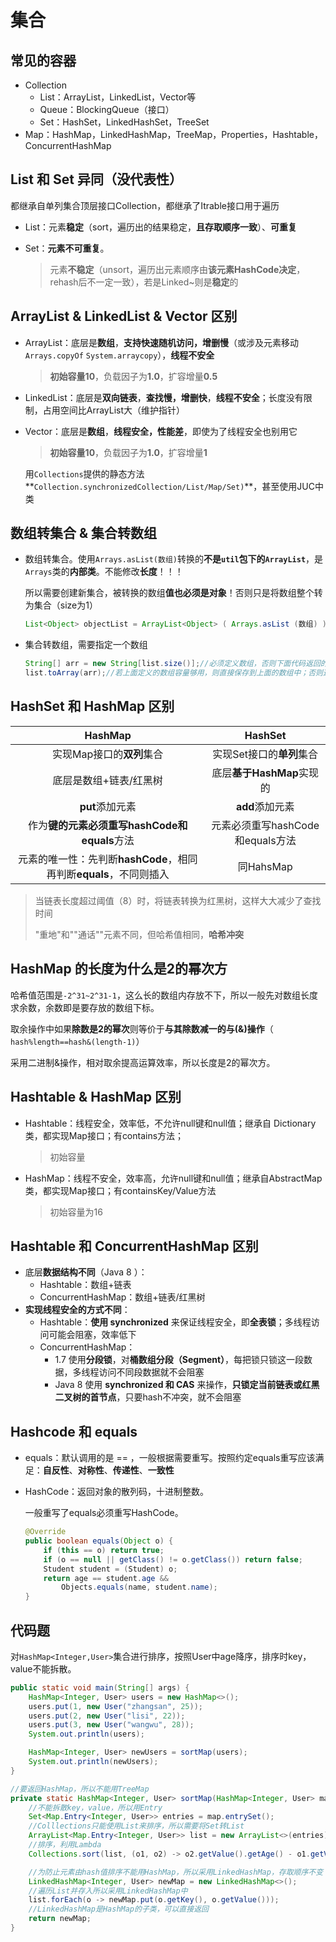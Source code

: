 # 集合



## 常见的容器

- Collection
  - List：ArrayList，LinkedList，Vector等
  - Queue：BlockingQueue（接口）
  - Set：HashSet，LinkedHashSet，TreeSet
- Map：HashMap，LinkedHashMap，TreeMap，Properties，Hashtable，ConcurrentHashMap



## List 和 Set 异同（没代表性）

都继承自单列集合顶层接口Collection，都继承了Itrable接口用于遍历

- List：元素**稳定**（sort，遍历出的结果稳定，**且存取顺序一致**）、**可重复**

- Set：**元素不可重复**。

  > 元素**不稳定**（unsort，遍历出元素顺序由**该元素HashCode决定**，rehash后不一定一致），若是Linked~则是**稳定**的



## ArrayList & LinkedList & Vector 区别

- ArrayList：底层是**数组**，**支持快速随机访问，增删慢**（或涉及元素移动`Arrays.copyOf` `System.arraycopy`），**线程不安全**

  > **初始容量10**，负载因子为**1.0**，扩容增量**0.5**

- LinkedList：底层是**双向链表**，**查找慢，增删快**，**线程不安全**；长度没有限制，占用空间比ArrayList大（维护指针）

- Vector：底层是**数组**，**线程安全，性能差**，即使为了线程安全也别用它

  > **初始容量10**，负载因子为**1.0**，扩容增量**1**

  用`Collections`提供的静态方法**`Collection.synchronizedCollection/List/Map/Set)`**，甚至使用JUC中类



## 数组转集合 & 集合转数组

- 数组转集合。使用`Arrays.asList(数组)`转换的**不是`util`包下的`ArrayList`**，是`Arrays`类的**内部类**。不能修改**长度**！！！

  所以需要创建新集合，被转换的数组**值也必须是对象**！否则只是将数组整个转为集合（size为1）

  ```java
  List<Object> objectList = ArrayList<Object> ( Arrays.asList (数组) )
  ```

- 集合转数组，需要指定一个数组

  ```java
  String[] arr = new String[list.size()];//必须定义数组，否则下面代码返回的数组泛型丢失！还要指定容量，和集合一样即可
  list.toArray(arr);//若上面定义的数组容量够用，则直接保存到上面的数组中；否则这行代码有个返回值，即是转换后的数组
  ```





## HashSet 和 HashMap 区别

|                           HashMap                            |             HashSet              |
| :----------------------------------------------------------: | :------------------------------: |
|                  实现Map接口的**双列**集合                   |    实现Set接口的**单列**集合     |
|                    底层是数组+链表/红黑树                    |    底层**基于HashMap**实现的     |
|                       **put**添加元素                        |         **add**添加元素          |
|         作为**键的元素必须重写hashCode和equals**方法         | 元素必须重写hashCode和equals方法 |
| 元素的唯一性：先判断**hashCode**，相同再判断**equals**，不同则插入 |            同HahsMap             |

> 当链表长度超过阈值（8）时，将链表转换为红黑树，这样大大减少了查找时间
>
> "重地"和""通话""元素不同，但哈希值相同，**哈希冲突**



## HashMap 的长度为什么是2的幂次方

哈希值范围是`-2^31~2^31-1`，这么长的数组内存放不下，所以一般先对数组长度求余数，余数即是要存放的数组下标。

取余操作中如果**除数是2的幂次**则等价于**与其除数减一的与(&)操作**（ `hash%length==hash&(length-1)`）

采用二进制&操作，相对取余提高运算效率，所以长度是2的幂次方。

## Hashtable & HashMap 区别

- Hashtable：线程安全，效率低，不允许null键和null值；继承自 Dictionary 类，都实现Map接口；有contains方法；

  > 初始容量

- HashMap：线程不安全，效率高，允许null键和null值；继承自AbstractMap 类，都实现Map接口；有containsKey/Value方法

  > 初始容量为16

## Hashtable 和 ConcurrentHashMap 区别

- 底层**数据结构不同**（Java 8 ）：
  - Hashtable：数组+链表
  - ConcurrentHashMap：数组+链表/红黑树
- **实现线程安全的方式不同**：
  - Hashtable：**使用 synchronized** 来保证线程安全，即**全表锁**；多线程访问可能会阻塞，效率低下
  - ConcurrentHashMap：
    - 1.7 使用**分段锁**，对**桶数组分段（Segment）**，每把锁只锁这一段数据，多线程访问不同段数据就不会阻塞
    - Java 8 使用 **synchronized 和 CAS** 来操作，**只锁定当前链表或红黑二叉树的首节点**，只要hash不冲突，就不会阻塞



## Hashcode 和 equals

* equals：默认调用的是 == ，一般根据需要重写。按照约定equals重写应该满足：**自反性**、**对称性**、**传递性**、**一致性**

* HashCode：返回对象的散列码，十进制整数。

  一般重写了equals必须重写HashCode。

  ```java
  @Override
  public boolean equals(Object o) {
      if (this == o) return true;
      if (o == null || getClass() != o.getClass()) return false;
      Student student = (Student) o;
      return age == student.age &&
          Objects.equals(name, student.name);
  }
  ```

  

  

## 代码题

对`HashMap<Integer,User>`集合进行排序，按照User中age降序，排序时key，value不能拆散。

```java
public static void main(String[] args) {
    HashMap<Integer, User> users = new HashMap<>();
    users.put(1, new User("zhangsan", 25));
    users.put(2, new User("lisi", 22));
    users.put(3, new User("wangwu", 28));
    System.out.println(users);

    HashMap<Integer, User> newUsers = sortMap(users);
    System.out.println(newUsers);
}

//要返回HashMap，所以不能用TreeMap
private static HashMap<Integer, User> sortMap(HashMap<Integer, User> map) {
    //不能拆散key，value，所以用Entry
    Set<Map.Entry<Integer, User>> entries = map.entrySet();
    //Colllections只能使用List来排序，所以需要将Set转List
    ArrayList<Map.Entry<Integer, User>> list = new ArrayList<>(entries);
    //排序，利用Lambda
    Collections.sort(list, (o1, o2) -> o2.getValue().getAge() - o1.getValue().getAge());

    //为防止元素由hash值排序不能用HashMap，所以采用LinkedHashMap，存取顺序不变
    LinkedHashMap<Integer, User> newMap = new LinkedHashMap<>();
    //遍历List并存入所以采用LinkedHashMap中
    list.forEach(o -> newMap.put(o.getKey(), o.getValue()));
    //LinkedHashMap是HashMap的子类，可以直接返回
    return newMap;
}
```

